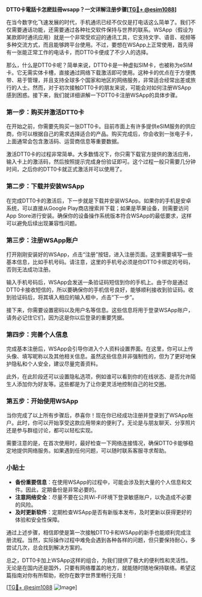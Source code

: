 **DTT0卡電話卡怎麽註冊wsapp？一文详解注册步骤[[TG💪+ @esim1088](https://t.me/s/esim1088)]**

在当今数字化飞速发展的时代，手机通讯已经不仅仅是打电话这么简单了。我们不仅需要通话功能，还需要通过各种社交软件保持与世界的联系。WSApp（假设为某款即时通讯应用）就是一个非常受欢迎的通讯工具，它支持文字、语音、视频等多种交流方式，而且能够跨平台使用。不过，要想在WSApp上正常使用，首先得有一张能正常工作的电话卡，而DTT0卡便成了不少人的选择。

那么，什么是DTT0卡呢？简单来说，DTT0卡是一种虚拟SIM卡，也被称为eSIM卡。它无需实体卡槽，直接通过网络下载激活即可使用。这种卡的优点在于方便携带、易于管理，并且支持全球多个国家和地区的网络服务，非常适合经常出差或旅行的人士。然而，对于初次接触DTT0卡的朋友来说，可能会对如何注册WSApp感到困惑。接下来，我们就详细讲解一下DTT0卡注册WSApp的具体步骤。

### 第一步：购买并激活DTT0卡

在开始之前，你需要先购买一张DTT0卡。目前市面上有许多提供eSIM服务的供应商，你可以根据自己的需求选择适合的产品。购买完成后，你会收到一张电子卡，上面通常会包含激活码、运营商信息等重要数据。

激活DTT0卡的过程非常简单。大多数情况下，你只需下载官方提供的激活应用，输入卡上的激活码，然后按照提示完成身份验证即可。这个过程一般只需要几分钟时间，之后你的DTT0卡就正式激活并可以使用了。

### 第二步：下载并安装WSApp

在完成DTT0卡的激活后，下一步就是下载并安装WSApp。如果你的手机是安卓系统，可以直接从Google Play商店搜索并下载；如果是苹果设备，则需要访问App Store进行安装。确保你的设备操作系统版本符合WSApp的最低要求，这样可以避免后续出现兼容性问题。

### 第三步：注册WSApp账户

打开刚刚安装好的WSApp，点击“注册”按钮，进入注册页面。这里需要填写一些基本信息，比如手机号码。请注意，这里的手机号必须是你DTT0卡绑定的号码，否则无法成功注册。

输入手机号码后，WSApp会发送一条验证码短信到你的手机上。由于你是通过DTT0卡接收短信的，所以要确保你的手机信号良好，能够顺利接收到验证码。收到验证码后，将其填入相应的输入框中，点击“下一步”。

接下来，你需要设置密码以及用户名等信息。这些信息将用于登录WSApp账户，请务必记住它们，因为这是你以后登录的重要凭据。

### 第四步：完善个人信息

完成基本注册后，WSApp会引导你进入个人资料设置界面。在这里，你可以上传头像、填写昵称以及其他相关信息。虽然这些信息并非强制性的，但为了更好地保护隐私和个人安全，建议尽量完善资料。

此外，在此阶段还可以设置隐私选项，例如谁可以看到你的在线状态、是否允许陌生人添加你为好友等。这些都是为了让你更灵活地控制自己的社交圈。

### 第五步：开始使用WSApp

当你完成了以上所有步骤后，恭喜你！现在你已经成功注册并登录到了WSApp账户。此时，你可以开始享受这款应用带来的便利了。无论是与朋友聊天、分享照片还是参与群组讨论，都可以轻松实现。

需要注意的是，在首次使用时，最好检查一下网络连接情况，确保DTT0卡能够稳定地提供网络服务。如果遇到任何问题，可以随时联系客服寻求帮助。

### 小贴士

- **备份重要信息**：在使用WSApp的过程中，可能会涉及到大量的个人信息和文件。因此，定期备份是非常必要的。
- **注意网络安全**：尽量不要在公共Wi-Fi环境下登录敏感账户，以免造成不必要的风险。
- **及时更新软件**：定期检查WSApp是否有新版本发布，及时更新以获得更好的体验和安全性保障。

通过上述步骤，相信即使是第一次接触DTT0卡和WSApp的新手也能顺利完成注册流程。当然，实际操作过程中难免会遇到各种各样的问题，但只要保持耐心，多尝试几次，总会找到解决方案的。

总之，DTT0卡加上WSApp这样的组合，为我们提供了极大的便利性和灵活性。无论是在国内还是国外，只要有网络覆盖的地方，就能随时随地保持联络。希望这篇指南对你有所帮助，祝你在数字世界里畅行无阻！

[[TG💪+ @esim1088](https://t.me/s/esim1088) ![Image](https://i.postimg.cc/4NQfJmqS/Snipaste-2025-05-13-00-14-12.png)]